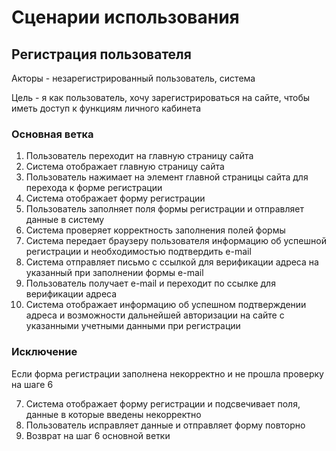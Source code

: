 # Сценарии использования

## Регистрация пользователя

Акторы - незарегистрированный пользователь, система

Цель - я как пользователь, хочу зарегистрироваться на сайте, чтобы иметь доступ к функциям личного кабинета

### Основная ветка

1. Пользователь переходит на главную страницу сайта
2. Система отображает главную страницу сайта
3. Пользователь нажимает на элемент главной страницы сайта для перехода к форме регистрации
4. Система отображает форму регистрации
5. Пользователь заполняет поля формы регистрации и отправляет данные в систему
6. Система проверяет корректность заполнения полей формы
7. Система передает браузеру пользователя информацию об успешной регистрации и необходимостью подтвердить e-mail
8. Система отправляет письмо с ссылкой для верификации адреса на указанный при заполнении формы e-mail
9. Пользователь получает e-mail и переходит по ссылке для верификации адреса
10. Система отображает информацию об успешном подтверждении адреса и возможности дальнейшей авторизации на сайте с указанными учетными данными при регистрации

### Исключение

Если форма регистрации заполнена некорректно и не прошла проверку на шаге 6

7. Система отображает форму регистрации и подсвечивает поля, данные в которые введены некорректно
8. Пользователь исправляет данные и отправляет форму повторно
9. Возврат на шаг 6 основной ветки